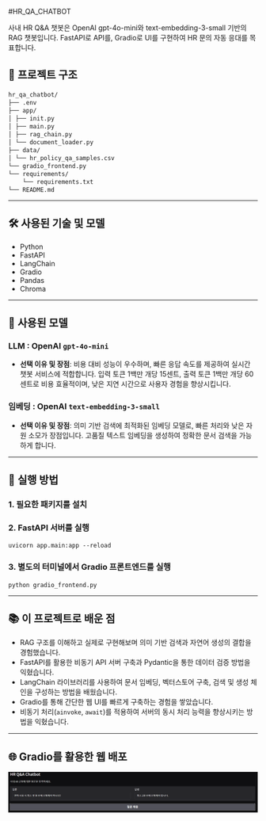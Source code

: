 #HR_QA_CHATBOT

사내 HR Q&A 챗봇은 OpenAI gpt-4o-mini와 text-embedding-3-small 기반의 RAG 챗봇입니다. FastAPI로 API를, Gradio로 UI를 구현하여 HR 문의 자동 응대를 목표합니다.

## 📁 프로젝트 구조
```
hr_qa_chatbot/
├── .env
├── app/
│ ├── init.py
│ ├── main.py
│ ├── rag_chain.py
│ └── document_loader.py
├── data/
│ └── hr_policy_qa_samples.csv
└── gradio_frontend.py
└── requirements/
    └── requirements.txt
└── README.md
```

---

## 🛠 사용된 기술 및 모델

- Python
- FastAPI
- LangChain
- Gradio
- Pandas
- Chroma

---

## 🤖 사용된 모델

### LLM : OpenAI `gpt-4o-mini`
- **선택 이유 및 장점**: 비용 대비 성능이 우수하며, 빠른 응답 속도를 제공하여 실시간 챗봇 서비스에 적합합니다. 입력 토큰 1백만 개당 15센트, 출력 토큰 1백만 개당 60센트로 비용 효율적이며, 낮은 지연 시간으로 사용자 경험을 향상시킵니다.
### 임베딩 : OpenAI `text-embedding-3-small`
- **선택 이유 및 장점**: 의미 기반 검색에 최적화된 임베딩 모델로, 빠른 처리와 낮은 자원 소모가 장점입니다. 고품질 텍스트 임베딩을 생성하여 정확한 문서 검색을 가능하게 합니다.

---

## 🚀 실행 방법
### 1. 필요한 패키지를 설치

### 2. FastAPI 서버를 실행
```
uvicorn app.main:app --reload
```
### 3. 별도의 터미널에서 Gradio 프론트엔드를 실행
```
python gradio_frontend.py
```

---

## 📚 이 프로젝트로 배운 점
- RAG 구조를 이해하고 실제로 구현해보며 의미 기반 검색과 자연어 생성의 결합을 경험했습니다.
- FastAPI를 활용한 비동기 API 서버 구축과 Pydantic을 통한 데이터 검증 방법을 익혔습니다.
- LangChain 라이브러리를 사용하여 문서 임베딩, 벡터스토어 구축, 검색 및 생성 체인을 구성하는 방법을 배웠습니다.
- Gradio를 통해 간단한 웹 UI를 빠르게 구축하는 경험을 쌓았습니다.
- 비동기 처리(`ainvoke`, `await`)를 적용하여 서버의 동시 처리 능력을 향상시키는 방법을 익혔습니다.

---

## 🌐 Gradio를 활용한 웹 배포
![Gradio Web App](hr_qa_chatbot_gradio_2.png)